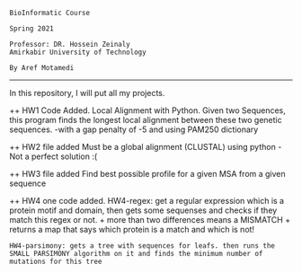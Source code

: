     BioInformatic Course

    Spring 2021
    
    Professor: DR. Hossein Zeinaly
    Amirkabir University of Technology

    By Aref Motamedi

------------------------------------------------------

In this repository, I will put all my projects.

++ HW1 Code Added.
    Local Alignment with Python. 
    Given two Sequences, this program finds the longest local alignment between these two genetic sequences. 
    -with a gap penalty of -5
    and using PAM250 dictionary

++ HW2 file added
    Must be a global alignment (CLUSTAL) using python
    - Not a perfect solution :(

++ HW3 file added
    Find best possible profile for a given MSA from a given sequence

++ HW4 one code added.
    HW4-regex: get a regular expression which is a protein motif and domain, then gets some sequenses and checks if they match this regex or not.
    + more than two differences means a MISMATCH
    + returns a map that says which protein is a match and which is not!

    HW4-parsimony: gets a tree with sequences for leafs. then runs the SMALL PARSIMONY algorithm on it and finds the minimum number of mutations for this tree
    
    
